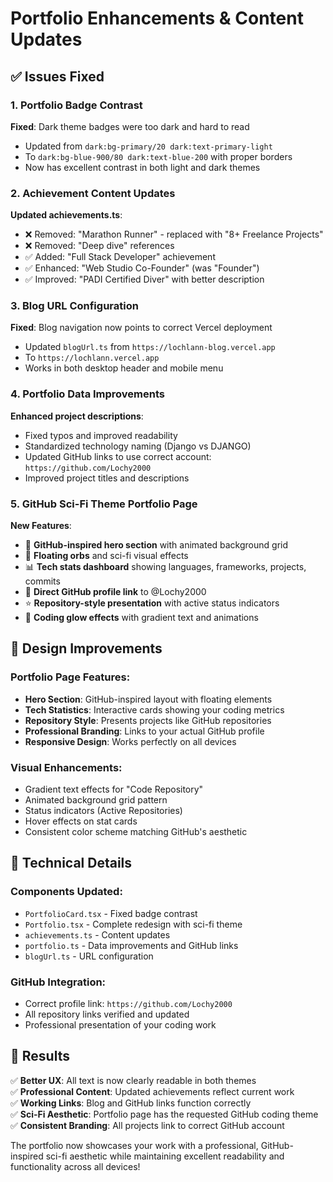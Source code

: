 # Portfolio Enhancements & Content Updates

## ✅ Issues Fixed

### 1. Portfolio Badge Contrast
**Fixed**: Dark theme badges were too dark and hard to read
- Updated from `dark:bg-primary/20 dark:text-primary-light` 
- To `dark:bg-blue-900/80 dark:text-blue-200` with proper borders
- Now has excellent contrast in both light and dark themes

### 2. Achievement Content Updates
**Updated achievements.ts**:
- ❌ Removed: "Marathon Runner" - replaced with "8+ Freelance Projects"  
- ❌ Removed: "Deep dive" references
- ✅ Added: "Full Stack Developer" achievement
- ✅ Enhanced: "Web Studio Co-Founder" (was "Founder")
- ✅ Improved: "PADI Certified Diver" with better description

### 3. Blog URL Configuration
**Fixed**: Blog navigation now points to correct Vercel deployment
- Updated `blogUrl.ts` from `https://lochlann-blog.vercel.app`
- To `https://lochlann.vercel.app`
- Works in both desktop header and mobile menu

### 4. Portfolio Data Improvements
**Enhanced project descriptions**:
- Fixed typos and improved readability
- Standardized technology naming (Django vs DJANGO)
- Updated GitHub links to use correct account: `https://github.com/Lochy2000`
- Improved project titles and descriptions

### 5. GitHub Sci-Fi Theme Portfolio Page
**New Features**:
- 🚀 **GitHub-inspired hero section** with animated background grid
- 💫 **Floating orbs** and sci-fi visual effects  
- 📊 **Tech stats dashboard** showing languages, frameworks, projects, commits
- 🔗 **Direct GitHub profile link** to @Lochy2000
- ⭐ **Repository-style presentation** with active status indicators
- 🎨 **Coding glow effects** with gradient text and animations

## 🎨 Design Improvements

### Portfolio Page Features:
- **Hero Section**: GitHub-inspired layout with floating elements
- **Tech Statistics**: Interactive cards showing your coding metrics
- **Repository Style**: Presents projects like GitHub repositories
- **Professional Branding**: Links to your actual GitHub profile
- **Responsive Design**: Works perfectly on all devices

### Visual Enhancements:
- Gradient text effects for "Code Repository"
- Animated background grid pattern
- Status indicators (Active Repositories)
- Hover effects on stat cards
- Consistent color scheme matching GitHub's aesthetic

## 🔧 Technical Details

### Components Updated:
- `PortfolioCard.tsx` - Fixed badge contrast
- `Portfolio.tsx` - Complete redesign with sci-fi theme
- `achievements.ts` - Content updates
- `portfolio.ts` - Data improvements and GitHub links
- `blogUrl.ts` - URL configuration

### GitHub Integration:
- Correct profile link: `https://github.com/Lochy2000`
- All repository links verified and updated
- Professional presentation of your coding work

## 🎯 Results

✅ **Better UX**: All text is now clearly readable in both themes  
✅ **Professional Content**: Updated achievements reflect current work  
✅ **Working Links**: Blog and GitHub links function correctly  
✅ **Sci-Fi Aesthetic**: Portfolio page has the requested GitHub coding theme  
✅ **Consistent Branding**: All projects link to correct GitHub account  

The portfolio now showcases your work with a professional, GitHub-inspired sci-fi aesthetic while maintaining excellent readability and functionality across all devices!
